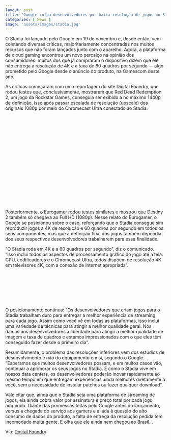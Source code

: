 ```yaml
---
layout: post
title: "Google culpa desenvolvedores por baixa resolução de jogos no Stadia"
categories: [ News ]
image: 'assets/images/stadia.jpg'
---
```


O Stadia foi lançado pelo Google em 19 de novembro e, desde então, vem coletando diversas críticas, majoritariamente concentradas nos muitos recursos que não foram lançados junto com o aparelho. Agora, a plataforma de cloud gaming encontrou um novo percalço na opinião dos consumidores: muitos dos que já compraram o dispositivo dizem que ele não entrega a resolução de 4K e a taxa de 60 quadros por segundo — algo prometido pelo Google desde o anúncio do produto, na Gamescom deste ano.

As críticas começaram com uma reportagem do site Digital Foundry, que rodou testes que, conclusivamente, mostraram que Red Dead Redemption 2, um jogo da Rockstar Games, conseguia ser exibido a no máximo 1440p de definição, isso após passar escalada de resolução (upscale) dos originais 1080p por meio do Chromecast Ultra conectado ao Stadia.

<!-- QUADRADO -->
<script async src="//pagead2.googlesyndication.com/pagead/js/adsbygoogle.js"></script>
<ins class="adsbygoogle"
style="display:inline-block;width:336px;height:280px"
data-ad-client="ca-pub-2838251107855362"
data-ad-slot="5351066970"></ins>
<script>
(adsbygoogle = window.adsbygoogle || []).push({});
</script>

Posteriormente, o Eurogamer rodou testes similares e mostrou que Destiny 2 também só chegava ao Full HD (1080p). Nesse relato do Eurogamer, o Google se posicionou sobre o caso, reforçando que o Stadia consegue sim reproduzir jogos a 4K de resolução e 60 quadros por segundo em todos os seus componentes, mas que a definição final dos jogos também dependia dos seus respectivos desenvolvedores trabalharem para essa finalidade.

“O Stadia roda em 4K e a 60 quadros por segundo”, diz o comunicado. “Isso inclui todos os aspectos de processamento gráfico do jogo até a tela: GPU, codificadores e o Chromecast Ultra, todos dispõem de resolução 4K em televisores 4K, com a conexão de internet apropriada”.

<!-- MINI ANÚNCIO -->
<script async src="//pagead2.googlesyndication.com/pagead/js/adsbygoogle.js"></script>
<!-- Games Root -->
<ins class="adsbygoogle"
style="display:inline-block;width:730px;height:95px"
data-ad-client="ca-pub-2838251107855362"
data-ad-slot="5351066970"></ins>
<script>
(adsbygoogle = window.adsbygoogle || []).push({});
</script>

O posicionamento continua: "Os desenvolvedores que criam jogos para o Stadia trabalham duro para entregar a melhor experiência de streaming para cada jogo. Assim como você vê em todas as plataformas, isso inclui uma variedade de técnicas para atingir a melhor qualidade geral. Nós damos aos desenvolvedores a liberdade para atingir a melhor qualidade de imagem e taxa de quadros e estamos impressionados com o que eles têm conseguido fazer desde o primeiro dia”.

Resumidamente, o problema das resoluções inferiores vem dos estúdios de desenvolvimento e não do equipamento em si, segundo o Google. “Esperamos que muitos desenvolvedores possam, e em muitos casos vão, continuar a aprimorar os seus jogos no Stadia. E como o Stadia vive em nossos data centers, os desenvolvedores poderão inovar rapidamente ao mesmo tempo em que entregam experiências ainda melhores diretamente a você, sem a necessidade de instalar patches ou fazer qualquer download”.

Vale citar que, ainda que o Stadia seja uma plataforma de streaming de jogos, ela ainda cobra valor por assinatura e preço total por cada jogo adquirido. Diante das promessas feitas pelo Google antes do lançamento, versus a chegada do serviço aos gamers e aliada à questão do alto consumo de dados do produto, a falta de entrega da resolução pedida tem incomodado muita gente. E olha que ele ainda nem chegou ao Brasil...

<!-- RETANGULO LARGO 2 -->
<script async src="//pagead2.googlesyndication.com/pagead/js/adsbygoogle.js"></script>
<ins class="adsbygoogle"
style="display:block; text-align:center;"
data-ad-layout="in-article"
data-ad-format="fluid"
data-ad-client="ca-pub-2838251107855362"
data-ad-slot="8549252987"></ins>
<script>
(adsbygoogle = window.adsbygoogle || []).push({});
</script>

Via: [Digital Foundry](https://www.digitalfoundry.net/2019-11-21-google-stadia-review-4k-image-quality-analysis-latency-tests-is-this-really-the-future-of-gaming)

